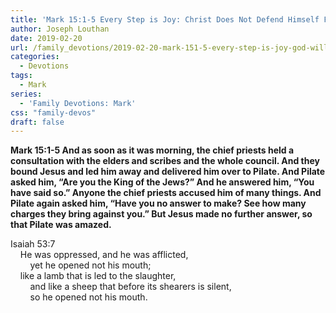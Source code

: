 ```yaml
---
title: 'Mark 15:1-5 Every Step is Joy: Christ Does Not Defend Himself For Us'
author: Joseph Louthan
date: 2019-02-20
url: /family_devotions/2019-02-20-mark-151-5-every-step-is-joy-god-will-be.md/
categories:
  - Devotions
tags:
  - Mark
series:
  - 'Family Devotions: Mark'
css: "family-devos"
draft: false
---
```


**Mark 15:1-5 And as soon as it was morning, the chief priests held a consultation with the elders and scribes and the whole council. And they bound Jesus and led him away and delivered him over to Pilate. And Pilate asked him, “Are you the King of the Jews?” And he answered him, “You have said so.” Anyone the chief priests accused him of many things. And Pilate again asked him, “Have you no answer to make? See how many charges they bring against you.” But Jesus made no further answer, so that Pilate was amazed.**

Isaiah 53:7  
    He was oppressed, and he was afflicted,  
        yet he opened not his mouth;  
    like a lamb that is led to the slaughter,  
        and like a sheep that before its shearers is silent,  
        so he opened not his mouth.
